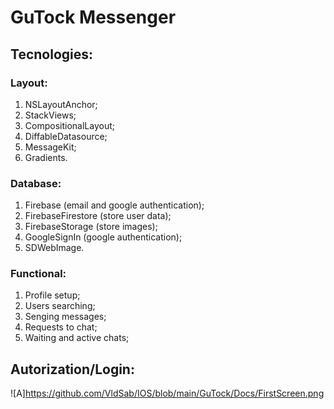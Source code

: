 # GuTock Messenger

## Tecnologies:
### Layout:
1. NSLayoutAnchor;
2. StackViews;
3. CompositionalLayout;
4. DiffableDatasource;
5. MessageKit;
6. Gradients.

### Database:
1. Firebase (email and google authentication);
2. FirebaseFirestore (store user data);
3. FirebaseStorage (store images);
4. GoogleSignIn (google authentication);
5. SDWebImage.

### Functional:
1. Profile setup;
2. Users searching;
3. Senging messages;
4. Requests to chat;
5. Waiting and active chats;

## Autorization/Login:
![A]https://github.com/VldSab/IOS/blob/main/GuTock/Docs/FirstScreen.png

